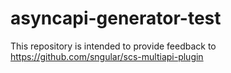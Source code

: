 # asyncapi-generator-test
This repository is intended to provide feedback to https://github.com/sngular/scs-multiapi-plugin

